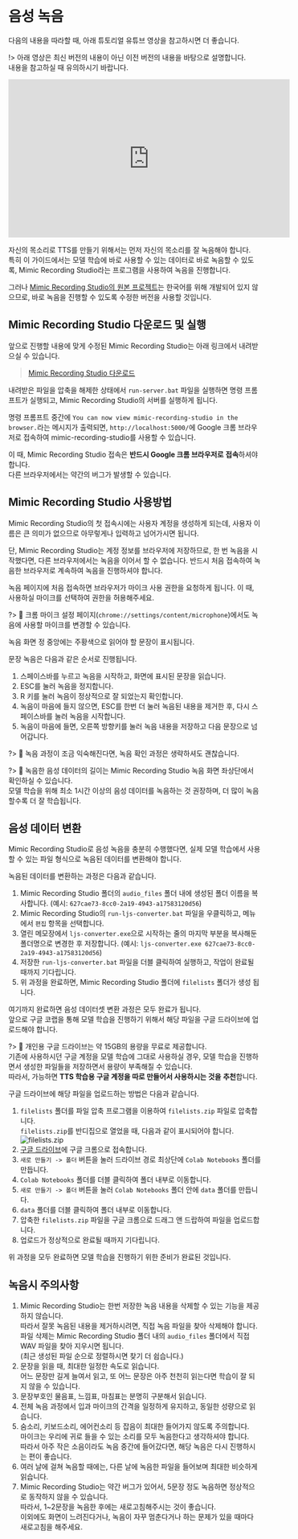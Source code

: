# 음성 녹음

다음의 내용을 따라할 때, 아래 튜토리얼 유튜브 영상을 참고하시면 더 좋습니다.

!> 아래 영상은 최신 버전의 내용이 아닌 이전 버전의 내용을 바탕으로 설명합니다.  
내용을 참고하실 때 유의하시기 바랍니다.

<div class="video-container">
    <iframe width="560" height="315" src="https://www.youtube.com/embed/3iZMIprnZOo" frameborder="0" allow="accelerometer; autoplay; encrypted-media; gyroscope; picture-in-picture" allowfullscreen></iframe>
</div>

자신의 목소리로 TTS를 만들기 위해서는 먼저 자신의 목소리를 잘 녹음해야 합니다.  
특히 이 가이드에서는 모델 학습에 바로 사용할 수 있는 데이터로 바로 녹음할 수
있도록, Mimic Recording Studio라는 프로그램을 사용하여 녹음을 진행합니다.

그러나 [Mimic Recording Studio의 원본 프로젝트](https://github.com/MycroftAI/mimic-recording-studio)는
한국어를 위해 개발되어 있지 않으므로, 바로 녹음을 진행할 수 있도록 수정한
버전을 사용할 것입니다.

## Mimic Recording Studio 다운로드 및 실행

앞으로 진행할 내용에 맞게 수정된 Mimic Recording Studio는 아래 링크에서
내려받으실 수 있습니다.

> [Mimic Recording Studio 다운로드](https://drive.google.com/file/d/1qWWBVerugPedNvaUbqYqwPhbIvWXnFxN/view?usp=sharing)

내려받은 파일을 압축을 해제한 상태에서 `run-server.bat` 파일을 실행하면 명령
프롬프트가 실행되고, Mimic Recording Studio의 서버를 실행하게 됩니다.  

명령 프롬프트 중간에 `You can now view mimic-recording-studio in the browser.`라는
메시지가 출력되면, `http://localhost:5000/`에 Google 크롬 브라우저로 접속하여
mimic-recording-studio를 사용할 수 있습니다.

이 때, Mimic Recording Studio 접속은 **반드시 Google 크롬 브라우저로**
**접속**하셔야 합니다.  
다른 브라우저에서는 약간의 버그가 발생할 수 있습니다.


## Mimic Recording Studio 사용방법

Mimic Recording Studio의 첫 접속시에는 사용자 계정을 생성하게 되는데, 사용자
이름은 큰 의미가 없으므로 아무렇게나 입력하고 넘어가시면 됩니다.

단, Mimic Recording Studio는 계정 정보를 브라우저에 저장하므로, 한 번 녹음을
시작했다면, 다른 브라우저에서는 녹음을 이어서 할 수 없습니다. 반드시 처음
접속하여 녹음한 브라우저로 계속하여 녹음을 진행하셔야 합니다.

녹음 페이지에 처음 접속하면 브라우저가 마이크 사용 권한을 요청하게 됩니다. 이
때, 사용하실 마이크를 선택하여 권한을 허용해주세요.

?> :memo: 크롬 마이크 설정 페이지(`chrome://settings/content/microphone`)에서도
녹음에 사용할 마이크를 변경할 수 있습니다.

녹음 화면 정 중앙에는 주황색으로 읽어야 할 문장이 표시됩니다.

문장 녹음은 다음과 같은 순서로 진행됩니다.

1. 스페이스바를 누르고 녹음을 시작하고, 화면에 표시된 문장을 읽습니다.
1. ESC를 눌러 녹음을 정지합니다.
1. R 키를 눌러 녹음이 정상적으로 잘 되었는지 확인합니다.
1. 녹음이 마음에 들지 않으면, ESC를 한번 더 눌러 녹음된 내용을 제거한 후, 다시
스페이스바를 눌러 녹음을 시작합니다.
1. 녹음이 마음에 들면, 오른쪽 방향키를 눌러 녹음 내용을 저장하고 다음 문장으로
넘어갑니다.

?> :memo: 녹음 과정이 조금 익숙해진다면, 녹음 확인 과정은 생략하셔도 괜찮습니다.

?> :memo: 녹음한 음성 데이터의 길이는 Mimic Recording Studio 녹음 화면
좌상단에서 확인하실 수 있습니다.  
모델 학습을 위해 최소 1시간 이상의 음성 데이터를 녹음하는 것 권장하며, 더 많이
녹음할수록 더 잘 학습됩니다.

## 음성 데이터 변환

Mimic Recording Studio로 음성 녹음을 충분히 수행했다면, 실제 모델 학습에서
사용할 수 있는 파일 형식으로 녹음된 데이터를 변환해야 합니다.

녹음된 데이터를 변환하는 과정은 다음과 같습니다.

1. Mimic Recording Studio 폴더의 `audio_files` 폴더 내에 생성된 폴더 이름을
복사합니다. (예시: `627cae73-8cc0-2a19-4943-a17583120d56`)
1. Mimic Recording Studio의 `run-ljs-converter.bat` 파일을 우클릭하고,
메뉴에서 `편집` 항목을 선택합니다.
1. 열린 메모장에서 `ljs-converter.exe`으로 시작하는 줄의 마지막 부분을 복사해둔
폴더명으로 변경한 후 저장합니다. (예시: `ljs-converter.exe 627cae73-8cc0-2a19-4943-a17583120d56`)
1. 저장한 `run-ljs-converter.bat` 파일을 더블 클릭하여 실행하고, 작업이 완료될
때까지 기다립니다.
1. 위 과정을 완료하면, Mimic Recording Studio 폴더에 `filelists` 폴더가 생성
됩니다.

여기까지 완료하면 음성 데이터셋 변환 과정은 모두 완료가 됩니다.  
앞으로 구글 코랩을 통해 모델 학습을 진행하기 위해서 해당 파일을 구글 드라이브에
업로드해야 합니다.

?> :memo: 개인용 구글 드라이브는 약 15GB의 용량을 무료로 제공합니다.  
기존에 사용하시던 구글 계정을 모델 학습에 그대로 사용하실 경우, 모델
학습을 진행하면서 생성한 파일들을 저장하면서 용량이 부족해질 수 있습니다.  
따라서, 가능하면 **TTS 학습용 구글 계정을 따로 만들어서 사용하시는 것을**
**추천**합니다.

구글 드라이브에 해당 파일을 업로드하는 방법은 다음과 같습니다.

1. `filelists` 폴더를 파일 압축 프로그램을 이용하여 `filelists.zip` 파일로
압축합니다.  
`filelists.zip`를 반디집으로 열었을 때, 다음과 같이 표시되어야 합니다.  
![filelists.zip](/_media/filelists-zip.png ':size=600')
1. [구글 드라이브](http://drive.google.com/)에 구글 크롬으로 접속합니다.
1. `새로 만들기 -> 폴더` 버튼을 눌러 드라이브 경로 최상단에 `Colab Notebooks`
폴더를 만듭니다.
1. `Colab Notebooks` 폴더를 더블 클릭하여 폴더 내부로 이동합니다.
1. `새로 만들기 -> 폴더` 버튼을 눌러 `Colab Notebooks` 폴더 안에 `data` 폴더를
만듭니다.
1. `data` 폴더를 더블 클릭하여 폴더 내부로 이동합니다.
1. 압축한 `filelists.zip` 파일을 구글 크롬으로 드래그 앤 드랍하여 파일을
업로드합니다.
1. 업로드가 정상적으로 완료될 때까지 기다립니다.

위 과정을 모두 완료하면 모델 학습을 진행하기 위한 준비가 완료된 것입니다.


## 녹음시 주의사항

1. Mimic Recording Studio는 한번 저장한 녹음 내용을 삭제할 수 있는 기능을
제공하지 않습니다.  
따라서 잘못 녹음된 내용을 제거하시려면, 직접 녹음 파일을 찾아 삭제해야 합니다.  
파일 삭제는 Mimic Recording Studio 폴더 내의 `audio_files` 폴더에서 직접
WAV 파일을 찾아 지우시면 됩니다.  
(최근 생성된 파일 순으로 정렬하시면 찾기 더 쉽습니다.)
1. 문장을 읽을 때, 최대한 일정한 속도로 읽습니다.  
어느 문장만 길게 늘여서 읽고, 또 어느 문장은 아주 천천히 읽는다면 학습이 잘
되지 않을 수 있습니다.
1. 문장부호인 물음표, 느낌표, 마침표는 분명히 구분해서 읽습니다.  
1. 전체 녹음 과정에서 입과 마이크의 간격을 일정하게 유지하고, 동일한 성량으로
읽습니다.  
1. 숨소리, 키보드소리, 에어컨소리 등 잡음이 최대한 들어가지 않도록 주의합니다.  
마이크는 우리에 귀로 들을 수 있는 소리를 모두 녹음한다고 생각하셔야 합니다.  
따라서 아주 작은 소음이라도 녹음 중간에 들어갔다면, 해당 녹음은 다시 진행하시는
편이 좋습니다.
1. 여러 날에 걸쳐 녹음할 때에는, 다른 날에 녹음한 파일을 들어보며 최대한
비슷하게 읽습니다.  
1. Mimic Recording Studio는 약간 버그가 있어서, 5문장 정도 녹음하면 정상적으로
동작하지 않을 수 있습니다.  
따라서, 1~2문장을 녹음한 후에는 새로고침해주시는 것이 좋습니다.  
이외에도 화면이 느려진다거나, 녹음이 자꾸 멈춘다거나 하는 문제가 있을 때마다
새로고침을 해주세요.
